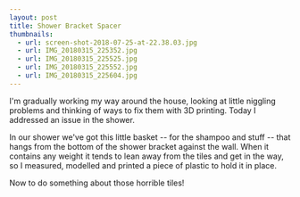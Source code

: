 ```yaml
---
layout: post
title: Shower Bracket Spacer
thumbnails:
  - url: screen-shot-2018-07-25-at-22.38.03.jpg
  - url: IMG_20180315_225352.jpg
  - url: IMG_20180315_225525.jpg
  - url: IMG_20180315_225552.jpg
  - url: IMG_20180315_225604.jpg
---
```


I'm gradually working my way around the house, looking at little niggling problems and thinking of ways to fix them with 3D printing. Today I addressed an issue in the shower.

In our shower we've got this little basket -- for the shampoo and stuff -- that hangs from the bottom of the shower bracket against the wall. When it contains any weight it tends to lean away from the tiles and get in the way, so I measured, modelled and printed a piece of plastic to hold it in place.

Now to do something about those horrible tiles!
